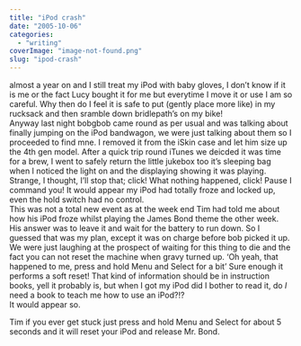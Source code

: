 ```yaml
---
title: "iPod crash"
date: "2005-10-06"
categories: 
  - "writing"
coverImage: "image-not-found.png"
slug: "ipod-crash"
---
```


almost a year on and I still treat my iPod with baby gloves, I don’t know if it is me or the fact Lucy bought it for me but everytime I move it or use I am so careful. Why then do I feel it is safe to put (gently place more like) in my rucksack and then sramble down bridlepath’s on my bike!  
Anyway last night bobgbob came round as per usual and was talking about finally jumping on the iPod bandwagon, we were just talking about them so I proceeded to find mne. I removed it from the iSkin case and let him size up the 4th gen model. After a quick trip round iTunes we deicded it was time for a brew, I went to safely return the little jukebox too it’s sleeping bag when I noticed the light on and the displaying showing it was playing. Strange, I thought, I’ll stop that; click! What nothing happened, click! Pause I command you! It would appear my iPod had totally froze and locked up, even the hold switch had no control.  
This was not a total new event as at the week end Tim had told me about how his iPod froze whilst playing the James Bond theme the other week. His answer was to leave it and wait for the battery to run down. So I guessed that was my plan, except it was on charge before bob picked it up.  
We were just laughing at the prospect of waiting for this thing to die and the fact you can not reset the machine when gravy turned up. ‘Oh yeah, that happened to me, press and hold Menu and Select for a bit’ Sure enough it performs a soft reset! That kind of information should be in instruction books, yell it probably is, but when I got my iPod did I bother to read it, do _I_ need a book to teach me how to use an iPod?!?  
It would appear so.

Tim if you ever get stuck just press and hold Menu and Select for about 5 seconds and it will reset your iPod and release Mr. Bond.
